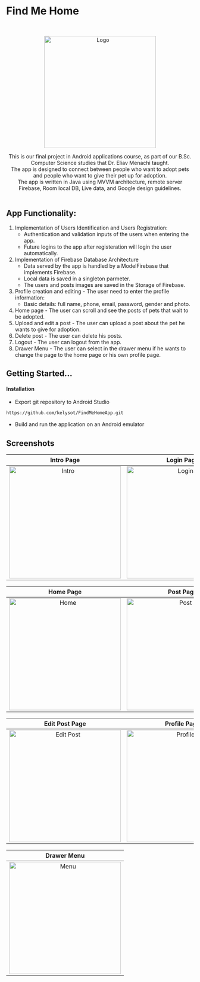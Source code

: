 # Find Me Home 

<br />
<p align="center">
    <a href="https://github.com/kelysot/FindMeHomeApp">
      <img src="https://www.linkpicture.com/q/logo_587.png" alt="Logo" width="300" heigt="300">
  </a>
 </p>
 
 <p align="center">
 This is our final project in Android applications course, as part of our B.Sc. Computer Science studies that Dr. Eliav Menachi taught. </br>
 The app is designed to connect between people who want to adopt pets and people who want to give their pet up for adoption.</br>
 The app is written in Java using MVVM architecture, remote server Firebase, Room local DB, Live data, and Google design guidelines.
 </br> </br>
</p>

## App Functionality:

1. Implementation of Users Identification and Users Registration:
	- Authentication and validation inputs of the users when entering the app.
	- Future logins to the app after registeration will login the user automatically.
2. Implementation of Firebase Database Architecture
	- Data served by the app is handled by a ModelFirebase that implements Firebase.
	- Local data is saved in a singleton parmeter.
	- The users and posts images are saved in the Storage of Firebase.
3. Profile creation and editing - The user need to enter the profile information:
	- Basic details: full name, phone, email, password, gender and photo.
4. Home page - The user can scroll and see the posts of pets that wait to be adopted.
5. Upload and edit a post - The user can upload a post about the pet he wants to give for adoption.
6. Delete post - The user can delete his posts.
7. Logout - The user can logout from the app.
8. Drawer Menu - The user can select in the drawer menu if he wants to change the page to the home page or his own profile page.


## Getting Started...

#### Installation
- Export git repository to Android Studio
```bash
https://github.com/kelysot/FindMeHomeApp.git
```
- Build and run the application on an Android emulator


## Screenshots

Intro Page | Login Page |  Register Page
:-------------------------:|:-------------------------:|:-------------------------:
<img src="https://www.linkpicture.com/q/Intro_3.png" alt="Intro" width="300">  | <img src="https://www.linkpicture.com/q/Login_2.png" alt="Login" width="300">  |  <img src="https://www.linkpicture.com/q/Register_1.png" alt="Register" width="300">

Home Page | Post Page |  Create Post Page 
:-------------------------:|:-------------------------:|:-------------------------:
<img src="https://www.linkpicture.com/q/Home_8.png" alt="Home" width="300">  | <img src="https://www.linkpicture.com/q/Post_1.png" alt="Post" width="300">  |  <img src="https://www.linkpicture.com/q/New-post.png" alt="Create Post" width="300">

Edit Post Page |  Profile Page |  Edit Profile Page
:-------------------------:|:-------------------------: |:-------------------------:
<img src="https://www.linkpicture.com/q/Edit-post.png" alt="Edit Post" width="300">  |  <img src="https://www.linkpicture.com/q/Profile_5.png" alt="Profile" width="300"> |  <img src="https://www.linkpicture.com/q/Edit-profile.png" alt="Edit Profile" width="300">

Drawer Menu |  
:-------------------------:|
<img src="https://www.linkpicture.com/q/menu_11.png" alt="Menu" width="300"> |

